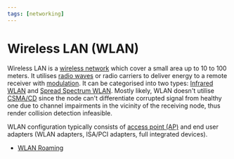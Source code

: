 ```yaml
---
tags: [networking]
---
```


# Wireless LAN (WLAN)

Wireless LAN is a [wireless network](202303301607.md) which cover a small area
up to 10 to 100 meters. It utilises [radio waves](202302161842.md) or radio
carriers to deliver energy to a remote receiver with
[modulation](202304061543.md). It can be categorised into two types:
[Infrared WLAN](202304061144.md) and [Spread Spectrum WLAN](202304061156.md).
Mostly likely, WLAN doesn't utilise [CSMA/CD](202207051755.md) since the node
can't differentiate corrupted signal from healthy one due to channel impairments
in the vicinity of the receiving node, thus render collision detection
infeasible.

WLAN configuration typically consists of [access point (AP)](202304061549.md)
and end user adapters (WLAN adapters, ISA/PCI adapters, full integrated
devices).

- [WLAN Roaming](202303021542.md)
